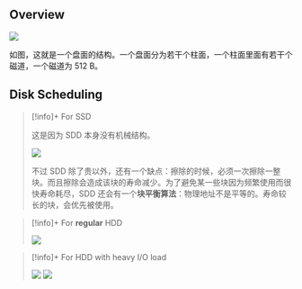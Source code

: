 ## Overview

<img src="https://gitlab.com/mtdickens1998/mtd-images/-/raw/main/pictures/2024/12/5_6_33_45_20241205063345.png"/>

如图，这就是一个盘面的结构。一个盘面分为若干个柱面，一个柱面里面有若干个磁道，一个磁道为 512 B。

## Disk Scheduling

> [!info]+ For SSD
> 
> 这是因为 SDD 本身没有机械结构。
> 
> <img src="https://gitlab.com/mtdickens1998/mtd-images/-/raw/main/pictures/2024/12/5_6_42_12_20241205064212.png"/>
> 
> 不过 SDD 除了贵以外，还有一个缺点：擦除的时候，必须一次擦除一整块。而且擦除会造成该块的寿命减少。为了避免某一些块因为频繁使用而很快寿命耗尽，SDD 还会有一个**块平衡算法**：物理地址不是平等的。寿命较长的块，会优先被使用。

> [!info]+ For **regular** HDD
> 
> <img src="https://gitlab.com/mtdickens1998/mtd-images/-/raw/main/pictures/2024/12/5_6_42_23_20241205064223.png"/>

> [!info]+ For HDD with heavy I/O load
> 
> <img src="https://gitlab.com/mtdickens1998/mtd-images/-/raw/main/pictures/2024/12/5_6_42_33_20241205064232.png"/>
> 
> <img src="https://gitlab.com/mtdickens1998/mtd-images/-/raw/main/pictures/2024/12/5_6_42_40_20241205064240.png"/>


